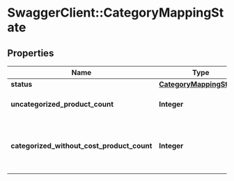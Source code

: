 # SwaggerClient::CategoryMappingState

## Properties
Name | Type | Description | Notes
------------ | ------------- | ------------- | -------------
**status** | [**CategoryMappingStatus**](CategoryMappingStatus.md) |  | [optional] 
**uncategorized_product_count** | **Integer** | Indicates the uncategorized product count | [optional] 
**categorized_without_cost_product_count** | **Integer** | Indicates the categorized product count without cost defined on the category | [optional] 


